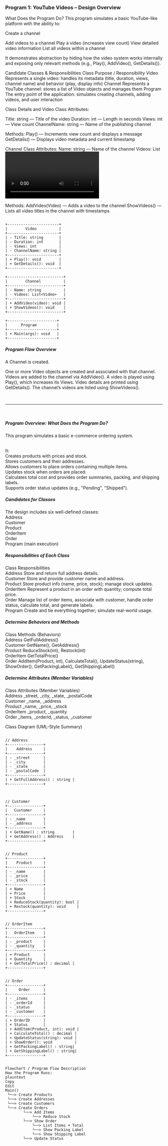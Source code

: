 <h3> Program 1: YouTube Videos – Design Overview </h3>
What Does the Program Do?
This program simulates a basic YouTube-like platform with the ability to:

Create a channel

Add videos to a channel
Play a video (increases view count)
View detailed video information
List all videos within a channel

It demonstrates abstraction by hiding how the video system works internally and exposing only relevant methods (e.g., Play(), AddVideo(), GetDetails()).

Candidate Classes & Responsibilities
Class	Purpose / Responsibility
Video	Represents a single video: handles its metadata (title, duration, views, channel name) and behavior (play, display info)
Channel	Represents a YouTube channel: stores a list of Video objects and manages them
Program	The entry point of the application: simulates creating channels, adding videos, and user interaction

Class Details and Video Class
Attributes:

Title: string — Title of the video
Duration: int — Length in seconds
Views: int — View count
ChannelName: string — Name of the publishing channel

Methods:
Play() — Increments view count and displays a message
GetDetails() — Displays video metadata and current timestamp

Channel Class
Attributes:
Name: string — Name of the channel
Videos: List<Video> — Collection of videos published by this channel

Methods:
AddVideo(Video) — Adds a video to the channel
ShowVideos() — Lists all video titles in the channel with timestamps


```pgsql 

+-----------------------+
|        Video          |
+-----------------------+
| - Title: string       |
| - Duration: int       |
| - Views: int          |
| - ChannelName: string |
+-----------------------+
| + Play(): void        |
| + GetDetails(): void  |
+-----------------------+

+-------------------------+
|        Channel          |
+-------------------------+
| - Name: string          |
| - Videos: List<Video>   |
+-------------------------+
| + AddVideo(video): void |
| + ShowVideos(): void    |
+-------------------------+

+----------------------+
|      Program         |
+----------------------+
| + Main(args): void   |
+----------------------+

```

<h5> Program Flow Overview </h5> 

A Channel is created.

One or more Video objects are created and associated with that channel.
Videos are added to the channel via AddVideo().
A video is played using Play(), which increases its Views.
Video details are printed using GetDetails().
The channel’s videos are listed using ShowVideos().


<br>
<hr>
<br>

<h5> Program Overview: What Does the Program Do? </h5>
This program simulates a basic e-commerce ordering system. 

<br>It:
<br>Creates products with prices and stock.
<br>Stores customers and their addresses.
<br>Allows customers to place orders containing multiple items.
<br>Updates stock when orders are placed.
<br>Calculates total cost and provides order summaries, packing, and shipping labels.
<br>Supports order status updates (e.g., "Pending", "Shipped").
<br>

<h5>Candidates for Classes</h5>
The design includes six well-defined classes:
<br>Address
<br>Customer
<br>Product
<br>OrderItem
<br>Order
<br>Program (main execution)
<br>

<h5>Responsibilities of Each Class</h5>
Class	Responsibilities
<br>Address	Store and return full address details.
<br>Customer	Store and provide customer name and address.
<br>Product	Store product info (name, price, stock); manage stock updates.
<br>OrderItem	Represent a product in an order with quantity; compute total price.
<br>Order	Manage list of order items, associate with customer, handle order status, calculate total, and generate labels.
<br>Program	Create and tie everything together; simulate real-world usage.
<br>

<h5>Determine Behaviors and Methods</h5>
Class	Methods (Behaviors)
<br>Address	GetFullAddress()
<br>Customer	GetName(), GetAddress()
<br>Product	ReduceStock(int), Restock(int)
<br>OrderItem	GetTotalPrice()
<br>Order	AddItem(Product, int), CalculateTotal(), UpdateStatus(string), ShowOrder(), GetPackingLabel(), GetShippingLabel()
<br>

<h5>Determine Attributes (Member Variables)</h5>
Class	Attributes (Member Variables)
<br>Address	_street, _city, _state, _postalCode
<br>Customer	_name, _address
<br>Product	_name, _price, _stock
<br>OrderItem	_product, _quantity
<br>Order	_items, _orderId, _status, _customer


Class Diagram (UML-Style Summary)

```pgsql

// Address
+----------------+
|    Address     |
+----------------+
| - _street      |
| - _city        |
| - _state       |
| - _postalCode  |
+----------------+
| + GetFullAddress() : string |
+----------------+


```

```pgsql

// Customer
+----------------+
|   Customer     |
+----------------+
| - _name        |
| - _address     |
+----------------+
| + GetName() : string        |
| + GetAddress() : Address    |
+----------------+

```

```pgsql

// Product
+----------------+
|    Product     |
+----------------+
| - _name        |
| - _price       |
| - _stock       |
+----------------+
| + Name         |
| + Price        |
| + Stock        |
| + ReduceStock(quantity): bool |
| + Restock(quantity): void     |
+----------------+

```

```pgsql

// OrderItem
+----------------+
|   OrderItem    |
+----------------+
| - _product     |
| - _quantity    |
+----------------+
| + Product      |
| + Quantity     |
| + GetTotalPrice() : decimal |
+----------------+

```

```pgsql

// Order
+----------------+
|     Order      |
+----------------+
| - _items       |
| - _orderId     |
| - _status      |
| - _customer    |
+----------------+
| + OrderID      |
| + Status       |
| + AddItem(Product, int): void |
| + CalculateTotal() : decimal |
| + UpdateStatus(string): void |
| + ShowOrder(): void          |
| + GetPackingLabel() : string|
| + GetShippingLabel() : string|
+----------------+

```

```

Flowchart / Program Flow Description
How the Program Runs:
plaintext
Copy
Edit
Main()
 └──> Create Products
 └──> Create Addresses
 └──> Create Customers
 └──> Create Orders
        └──> Add Items
            └──> Reduce Stock
        └──> Show Order
            └──> List Items + Total
            └──> Show Packing Label
            └──> Show Shipping Label
        └──> Update Status

```

        
